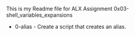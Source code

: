 This is my Readme file for ALX Assignment 0x03-shell_variables_expansions

* 0-alias - Create a script that creates an alias.
